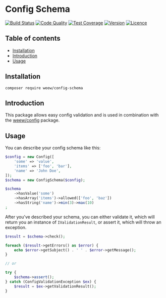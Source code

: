 # Config Schema

[![Build Status](https://img.shields.io/travis/weew/config-schema.svg)](https://travis-ci.org/weew/config-schema)
[![Code Quality](https://img.shields.io/scrutinizer/g/weew/config-schema.svg)](https://scrutinizer-ci.com/g/weew/config-schema)
[![Test Coverage](https://img.shields.io/coveralls/weew/config-schema.svg)](https://coveralls.io/github/weew/config-schema)
[![Version](https://img.shields.io/packagist/v/weew/config-schema.svg)](https://packagist.org/packages/weew/config-schema)
[![Licence](https://img.shields.io/packagist/l/weew/config-schema.svg)](https://packagist.org/packages/weew/config-schema)

## Table of contents

- [Installation](#installation)
- [Introduction](#introduction)
- [Usage](#usage)

## Installation

`composer require weew/config-schema`

## Introduction

This package allows easy config validation and is used in combination with the [weew/config](https://github.com/weew/config) package.

## Usage

You can describe your config schema like this:

```php
$config = new Config([
    'some' => 'value',
    'items' => ['foo', 'bar'],
    'name' => 'John Doe',
]);
$schema = new ConfigSchema($config);

$schema
    ->hasValue('some')
    ->hasArray('items')->allowed(['foo', 'baz'])
    ->hasString('name')->min(3)->max(10)
;
```

After you've described your schema, you can either validate it, which will return you an instance of `IValidationResult`, or assert it, which will throw an exception.

```php
$result = $schema->check();

foreach ($result->getErrors() as $error) {
    echo $error->getSubject() . ' ' . $error->getMessage();
}

// or

try {
    $schema->assert();
} catch (ConfigValidationException $ex) {
    $result = $ex->getValidationResult();
}
```
